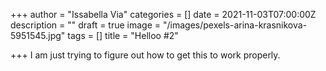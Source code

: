 +++
author = "Issabella Via"
categories = []
date = 2021-11-03T07:00:00Z
description = ""
draft = true
image = "/images/pexels-arina-krasnikova-5951545.jpg"
tags = []
title = "Helloo #2"

+++
I am just trying to figure out how to get this to work properly.